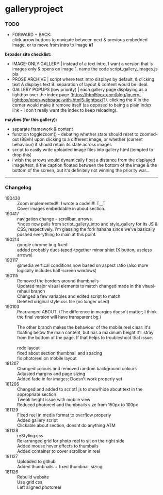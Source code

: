 # galleryproject

### TODO
- FORWARD + BACK:<br />click arrow buttons to navigate between next & previous embedded image, or to move from intro to image #1

**broader site checklist:**
- IMAGE-ONLY GALLERY | instead of a text intro, I want a version that is images only & opens on image 1. name the code script_gallery_images.js pls
- PROSE ARCHIVE | script where text intro displays by default, & clicking text A displays text B. separation of layout & content would be ideal.
- GALLERY POPUPS (low priority) | each gallery page displaying as a lightbox over the index page (https://html5box.com/blog/jquery-lightbox/open-webpage-with-html5-lightbox/?). clicking the X in the corner would make it remove itself (as opposed to being a plain index link - I don't really want the index to keep reloading).


**maybes (for this gallery):**
- separate framework & content
- function togglezoom() - debating whether state should reset to zoomed-out (88vh) upon clicking to a different image, or whether (current behaviour) it should retain its state across images
- script to easily write uploaded image files into gallery html (tempted to drop this)
- i wish the arrows would dynamically float a distance from the displayed image/text, & the caption floated between the bottom of the image & the bottom of the screen, but it's definitely not winning the priority war...

-----
### Changelog
<dl>
  <dt>190430</dt>
  <dd>Zoom implemented!!! I wrote a code!!!!! T__T<br />
    Cover images embeddable in about section.
  
  <dt>190417</dt>
  <dd>navigation change - scrollbar, arrows.<br />
    *index now pulls from script_gallery_intro and style_gallery for its JS & CSS, respectively.
    i'm glassing the fork hahaha since we've basically pushed everything to main at this point.
  
  <dt>190214</dt>
  <dd>
    google chrome bug fixed<br/>
    added probably duct-taped-together minor shiet (X button, useless arrows)</dd>
  
  <dt>190117</dt>
  <dd>@media vertical conditions now based on aspect ratio (also more logically includes half-screen windows)</dd>

  <dt>190115</dt>
  <dd>
    Removed the borders around thumbnails<br/>
    Updated major visual elements to match changed made in the visual-rehaul branch<br/>
    Changed a few variables and edited script to match<br/>
    Deleted original style.css file (no longer used)
  </dd>
  
  <dt>190103</dt>
  <dd>
    Rearranged ABOUT. (The difference in margins doesn't matter; I think the final version will have transparent bg.)<br/><br/>
    The other branch makes the behaviour of the mobile reel clear: it's floating below the main content, but has a maximum height it'll stray from the bottom of the page. If that helps to troubleshoot that issue.<br/><br/>
    redo layout<br/>
    fixed about section thumbnail and spacing<br/>
    fix photoreel on mobile layout
  </dd>
  
  <dt>181207</dt>
  <dd>
    Changed colours and removed random background colours<br/>
    Adjusted margins and page sizing<br/>
    Added fade in for images; Doesn't work properly yet
  </dd>
  
  <dt>181206</dt>
  <dd>
    Changed and added to script1.js to show/hide about text in the appropriate section<br/>
    Tweak height issue with mobile view<br/>
    Reduced photoreel and thumbnails size from 150px to 100px
  </dd>
  
  <dt>181129</dt>
  <dd>
    Fixed reel in media format to overflow properly<br/>
    Added gallery script<br/>
    Clickable about section, doesnt do anything ATM
  </dd>
  
  <dt>181128</dt>
  <dd>
    reStyling.css<br/>
    Re-arranged grid for photo reel to sit on the right side<br/>
    Added mouse hover effects to thumbails<br/>
    Added container to cover scrollbar in reel
  </dd>

  <dt>181127</dt>
  <dd>
    Uploaded to github<br/>
    Added thumbnails + fixed thumbnail sizing
  </dd>

  <dt>181126</dt>
  <dd>
    Rebuild website<br/>
    Use grid css<br/>
    Left aligned photoreel
  </dd>
  
  <dt></dt>
  <dd>
    
  </dd>
</dl>
